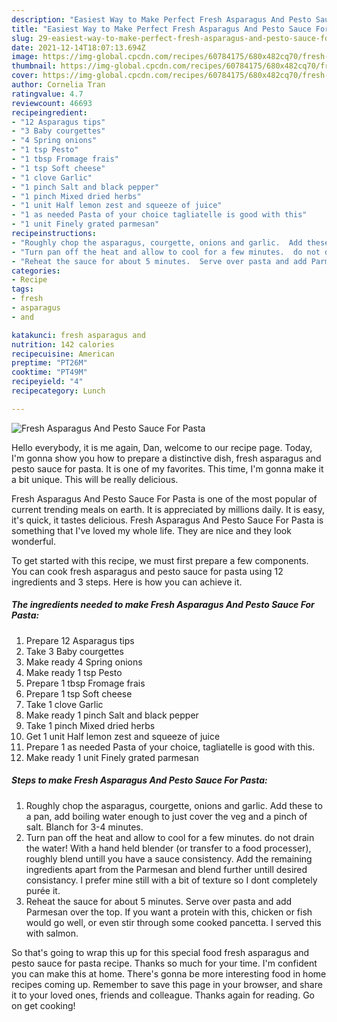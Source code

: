 ```yaml
---
description: "Easiest Way to Make Perfect Fresh Asparagus And Pesto Sauce For Pasta"
title: "Easiest Way to Make Perfect Fresh Asparagus And Pesto Sauce For Pasta"
slug: 29-easiest-way-to-make-perfect-fresh-asparagus-and-pesto-sauce-for-pasta
date: 2021-12-14T18:07:13.694Z
image: https://img-global.cpcdn.com/recipes/60784175/680x482cq70/fresh-asparagus-and-pesto-sauce-for-pasta-recipe-main-photo.jpg
thumbnail: https://img-global.cpcdn.com/recipes/60784175/680x482cq70/fresh-asparagus-and-pesto-sauce-for-pasta-recipe-main-photo.jpg
cover: https://img-global.cpcdn.com/recipes/60784175/680x482cq70/fresh-asparagus-and-pesto-sauce-for-pasta-recipe-main-photo.jpg
author: Cornelia Tran
ratingvalue: 4.7
reviewcount: 46693
recipeingredient:
- "12 Asparagus tips"
- "3 Baby courgettes"
- "4 Spring onions"
- "1 tsp Pesto"
- "1 tbsp Fromage frais"
- "1 tsp Soft cheese"
- "1 clove Garlic"
- "1 pinch Salt and black pepper"
- "1 pinch Mixed dried herbs"
- "1 unit Half lemon zest and squeeze of juice"
- "1 as needed Pasta of your choice tagliatelle is good with this"
- "1 unit Finely grated parmesan"
recipeinstructions:
- "Roughly chop the asparagus, courgette, onions and garlic.  Add these to a pan, add boiling water enough to just cover the veg and a pinch of salt.  Blanch for 3-4 minutes."
- "Turn pan off the heat and allow to cool for a few minutes.  do not drain the water!  With a hand held blender (or transfer to a food processer), roughly blend untill you have a sauce consistency.  Add the remaining ingredients apart from the Parmesan and blend further untill desired consistancy.  I prefer mine still with a bit of texture so I dont completely purée it."
- "Reheat the sauce for about 5 minutes.  Serve over pasta and add Parmesan over the top.  If you want a protein with this, chicken or fish would go well, or even stir through some cooked pancetta.  I served this with salmon."
categories:
- Recipe
tags:
- fresh
- asparagus
- and

katakunci: fresh asparagus and 
nutrition: 142 calories
recipecuisine: American
preptime: "PT26M"
cooktime: "PT49M"
recipeyield: "4"
recipecategory: Lunch

---
```



![Fresh Asparagus And Pesto Sauce For Pasta](https://img-global.cpcdn.com/recipes/60784175/680x482cq70/fresh-asparagus-and-pesto-sauce-for-pasta-recipe-main-photo.jpg)

Hello everybody, it is me again, Dan, welcome to our recipe page. Today, I'm gonna show you how to prepare a distinctive dish, fresh asparagus and pesto sauce for pasta. It is one of my favorites. This time, I'm gonna make it a bit unique. This will be really delicious.



Fresh Asparagus And Pesto Sauce For Pasta is one of the most popular of current trending meals on earth. It is appreciated by millions daily. It is easy, it's quick, it tastes delicious. Fresh Asparagus And Pesto Sauce For Pasta is something that I've loved my whole life. They are nice and they look wonderful.


To get started with this recipe, we must first prepare a few components. You can cook fresh asparagus and pesto sauce for pasta using 12 ingredients and 3 steps. Here is how you can achieve it.

<!--inarticleads1-->

##### The ingredients needed to make Fresh Asparagus And Pesto Sauce For Pasta:

1. Prepare 12 Asparagus tips
1. Take 3 Baby courgettes
1. Make ready 4 Spring onions
1. Make ready 1 tsp Pesto
1. Prepare 1 tbsp Fromage frais
1. Prepare 1 tsp Soft cheese
1. Take 1 clove Garlic
1. Make ready 1 pinch Salt and black pepper
1. Take 1 pinch Mixed dried herbs
1. Get 1 unit Half lemon zest and squeeze of juice
1. Prepare 1 as needed Pasta of your choice, tagliatelle is good with this.
1. Make ready 1 unit Finely grated parmesan




<!--inarticleads2-->

##### Steps to make Fresh Asparagus And Pesto Sauce For Pasta:

1. Roughly chop the asparagus, courgette, onions and garlic.  Add these to a pan, add boiling water enough to just cover the veg and a pinch of salt.  Blanch for 3-4 minutes.
1. Turn pan off the heat and allow to cool for a few minutes.  do not drain the water!  With a hand held blender (or transfer to a food processer), roughly blend untill you have a sauce consistency.  Add the remaining ingredients apart from the Parmesan and blend further untill desired consistancy.  I prefer mine still with a bit of texture so I dont completely purée it.
1. Reheat the sauce for about 5 minutes.  Serve over pasta and add Parmesan over the top.  If you want a protein with this, chicken or fish would go well, or even stir through some cooked pancetta.  I served this with salmon.




So that's going to wrap this up for this special food fresh asparagus and pesto sauce for pasta recipe. Thanks so much for your time. I'm confident you can make this at home. There's gonna be more interesting food in home recipes coming up. Remember to save this page in your browser, and share it to your loved ones, friends and colleague. Thanks again for reading. Go on get cooking!
